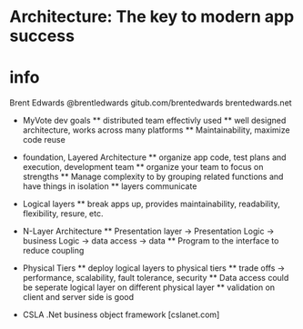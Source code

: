 # Architecture: The key to modern app success
# info
Brent Edwards
@brentledwards
gitub.com/brentedwards
brentedwards.net

* MyVote dev goals
** distributed team effectivly used
** well designed architecture, works across many platforms
** Maintainability, maximize code reuse

* foundation, Layered Architecture
** organize app code, test plans and execution, development team
** organize your team to focus on strengths
** Manage complexity to by grouping related functions and have things in isolation
** layers communicate

* Logical layers
** break apps up, provides maintainability, readability, flexibility, resure, etc.

* N-Layer Architecture
** Presentation layer -> Presentation Logic -> business Logic -> data access -> data
** Program to the interface to reduce coupling

* Physical Tiers
** deploy logical layers to physical tiers
** trade offs -> performance, scalability, fault tolerance, security
** Data access could be seperate logical layer on different physical layer
** validation on client and server side is good

* CSLA .Net business object framework [cslanet.com]
